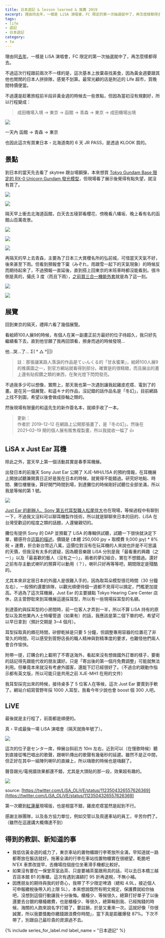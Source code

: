 ```yaml
---
title: 日本遊記 & lesson learned & 推薦 2019
excerpt: 理由同去年，一樣是 LiSA 演唱會，FC 限定的第一次抽選就中了，再怎麼樣都得去。
tags:
- life
- 遊記
- 日本遊記
category:
- tw
---
```


理由同[去年](https://medium.com/@ascendbruce/japan-tokyo-trip-2018-lesson-learned-recommendation-df179b2a31ea)，一樣是 LiSA 演唱會，FC 限定的第一次抽選就中了，再怎麼樣都得去。

不過這次行程跟前兩次不一樣的是，這次基本上放棄尋找美食，因為黃金週要跟其他也閒閒的日本人拼排隊，感覺不划算。最常光顧的店是附近的 Life 超市，買晚間特價便當。

不過還是趁著旅程前半段非黃金週的時候去一些景點，但因為當初沒有規劃好，所以行程變成：

> 成田機場入境 → 東京 → 函館 → 青森 → 東京 → 成田機場出境

![](/images/posts/2019-05-04-japan-trip-1*fTlOOfql_N3FDg9Bf02TWw.png)

一天內 函館 → 青森 → 東京

也因此這次有買東日本・北海道南的 6 天 JR PASS，是透過 KLOOK 買的。

## 景點

到日本的當天先去看了 skytree 跟台場鋼彈，本來想買 [Tokyo Gundam Base 限定的 RX-0 Unicorn Gundam 發光模型](https://www.gundam-base.net/products/details.php?detail=2834)，但現場看了展示後覺得有點失望，就沒有買了。

![](/images/posts/2019-05-04-japan-trip-1*0kWHChPIpl2jZVTjcjPV0w.jpeg)

![](/images/posts/2019-05-04-japan-trip-1*YIB6trvUNtIrgZ5Rgi2Kzw.jpeg)

隔天早上衝去北海道函館，白天去五稜郭看櫻花、傍晚看八幡坂、晚上看有名的函館山百萬夜景。

![](/images/posts/2019-05-04-japan-trip-1*U40y5lK5EtuBsLfa5wk1jw.jpeg)

![](/images/posts/2019-05-04-japan-trip-1*pHgNZPxiwCWubKEHa3005A.jpeg)

![](/images/posts/2019-05-04-japan-trip-1*-3dpkCZ_-xEX6RbJRbZRVg.jpeg)

再隔天的早上去青森，主要為了日本三大賞櫻名所的弘前城，可惜當天天氣不好，後來甚至下雨。但看到預報會下霙（みぞれ，雨跟雪一起下的天氣現象）的時候反而期待起來了，不過預報一直延後，直到搭上回東京的末班車時都沒能看到。很冷倒是真的，攝氏 3 度（而且下雨），[之前買三合一機能外套](https://medium.com/@ascendbruce/diary-2019-march-db9efea6538b)就是為了這一刻。

![](/images/posts/2019-05-04-japan-trip-1*4d8ll1M6PxyunI5D_7072A.jpeg)

![](/images/posts/2019-05-04-japan-trip-1*8N3zwmCxtbs-a8W5q9HBzw.jpeg)

## 展覽

回到東京的隔天，禮拜六看了幾個展覽。

看絵師100人展9的時候，有個人在某一副畫正前方最好的位子待超久，我只好先繼續看下去，直到他甘願了我再回頭看，擦身而過的時候發現…

他…哭…了… Σ( ° △ °|||)

> 註：那張讓某路人落淚的作品是てぃんくる的「甘永蜜果」，絵師100人展9的推廣圖之一，到官方網站就看得到部分。確實是的很精緻，而且展出的畫上還有貼假鑽之類的東西，在聚光燈下閃閃發亮。

不過我多少可以想像，實際上，那天我也第一次遇到讓我起雞皮疙瘩、電到了的畫。是在另一個展覽，和遥キナ的作品，沒記錯的話作品名是「冬幻」，目前網路上找不到圖，希望以後會做成掛軸之類的。

然後現場有限量的和遥先生的新作簽名本，就順手收了一本。

> 更新：  
> 作者於 2019–12–12 在網路上公開那張畫了，是「冬の幻」。然後在  
> 2021–02–19 開的個人展有販售複製畫，所以我就收一幅了 👍

## LiSA x Just Ear 耳機

除此之外，當天早上第一個活動其實是春季耳機展。

出發日本的前幾天 Sony Just Ear 公開了 XJE-MH/L1SA 的預約情報，在耳機展上開放試聽兼開賣日正好是我在日本的時候，就覺得不能錯過。研究好地點、時間、攤位樓層後，算好開門時間到場，到達攤位的時候剛好試聽位全部坐滿，所以我是等候的第 1 號。

![](/images/posts/2019-05-04-japan-trip-1*5uooVZtyCqnUEYzdy8XfUw.jpeg)

[Just Ear 的創辦人、Sony 第五代耳型職人松尾伴大](https://www.cool3c.com/article/138234)也在現場，等候過程中有聊到一下，不過我又沒料可以聊耳機製作技術，所以就是聊聊來日本的目的、LiSA 在台灣受歡迎的程度之類的話題，人還蠻親切的。

攤位有提供 Sony 的 DAP 並預載了 LiSA 的專輯供試聽，試聽一下很快就決定下單，聽感符合[這篇的描述](https://www.cool3c.com/article/143131)。價錢是 (本體 250,000 jpy + 取模費 9,000 jpy) * 8% 税 + 運費，折合新台幣近八萬，這價位對沒有在玩耳機的人來說也許是不可思議的天價，但我沒有太多的遲疑，因為聽音樂跟 LiSA 分別是我「最看重的興趣（之一）」以及「最喜歡的藝人（沒有之一）」，兩者的夢幻組合，實在不想錯過。還好之前有存主動式喇叭的預算可以動用（？），喇叭只好再等等吧，期間限定是殘酷的。

尤其本來非定居日本的外國人是很難入手的，因為取耳朵模型很花時間（30 分鐘左右），一般預約還要排隊，以觀光順便待個一週都不見得可以搞定，門檻更加提高。不過為了這次耳機展，Just Ear 的主要據點 Tokyo Hearing Care Center 店休，店主菅野聡來到耳機展這邊採耳型，所以有一些現場採耳型的名額。

到達簽約與採耳型的小房間時，前一位客人才弄到一半，所以不算 LiSA 持有的原型以及其他業內人士特權管道（如果有）的話，我應該是第二個下單的吧，希望可以早日拿到（預計交期是 3~4 個月）。

耳型採取真的頗花時間，矽膠乾掉是只要 5 分鐘，但調整專用容器的位置花了非常久的時間，可以感受到菅野店長的職人精神與對精準度的要求，也難怪他們兩人會合作愉快。

附帶一提，訂購合約上載明了不寄送海外，看起來沒有想做國外訂單的樣子，要衝的話記得先跟能代收的朋友講好。只是「寄出後的第一個月免費調整」可能就無法利用。但畢竟本來就沒有考慮外國客，還能下訂已經很好了。（不過合約跟動作指示都有英文版，所以可能只是共用之前 XJE-MH1 在用的文件）

我耳型採完出來的時候，接待桌多了 5 位客人在等候，這次 Just Ear 要賣到手軟了。網站介紹寫菅野年採 1000 人耳型，我看今年少說也會 boost 個 300 人吧。

## LiVE

最後就是主行程了，前面都是順便的。

真・平成最後一場 LiSA 演唱會（隔天就換年號了）。

![](/images/posts/2019-05-04-japan-trip-1*GSsQexDOUA5aXMzkO8ikRw.jpeg)

這次的位子是センター席，伸展台斜前方 10m 左右，近到可以（在慢歌時候）聽到直接從嘴巴唱出的歌聲，跟喇叭傳出的歌聲有幾毫秒的延遲。雖然不是正中間，但正好在其中一組陣列喇叭的直線上，所以嗨歌的時候也是嗨翻了。

聲音跟光/電視牆效果都還不錯，尤其是大頭貼的那一段，效果超有趣的。

![](/images/posts/2019-05-04-japan-trip-1*HmIb4LM55xtfzPUWH_A-Og.jpeg)

source: [https://twitter.com/LiSA_OLiVE/status/1123504326557626369](https://twitter.com/LiSA_OLiVE/status/1123504326557626369)

第一次聽到[紅蓮華](https://www.youtube.com/watch?v=pmanD_s7G3U)現場版，也是相當不錯，雞皮疙瘩當然是起到不行。

感謝主辦團隊，以及各方協力單位，例如交管以及周邊車站的員工，辛苦你們了。（雖然在這邊講大概傳達不到）

## 得到的教訓、新知道的事

- 我低估黃金週的威力了，東京車站的置物櫃跟行李寄放所全滿，早知道就一路都寄放在飯店就好。拖著全滿的行李在車站找置物櫃實在很絕望，乾脆吧 N’EX 車票改提早，去機場找個座位坐著滑手機都比較好。
- 如果沒有要在一保堂茶室品茶、只是要補茶葉跟用具的話，可以去日本橋三越百貨本館 B1 的專櫃，這次有遇到滿額打 95 折再退稅，不無小補。
- 因應朋友的期待與我的好奇心，我帶了不少限定啤酒（總和 4.9L，接近個人可申報繳稅後帶入的上限 5L），本來想說既然有明文規定，保護費就給你抽吧，沒想到這個行動讓我十分後悔。櫃檯少、等候很久，總算打好單子了以後還要去台銀的櫃檯繳費，也是櫃檯少、等很久，總算輪到我、已經掏錢的時候，海關的人跑來說名字打錯了，要註銷，於是又重來一次。這就好像「你很誠實，所以我要獎勵你繳錢跟浪費你時間」，當下真是距離爆發 87%。下次不帶了，別跟自己最珍貴的資源過不去。

{% include series_for_label.md label_name = "日本遊記" %}
